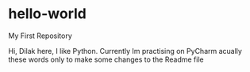 # hello-world
My First Repository

Hi,
Dilak here, I like Python. Currently Im practising on PyCharm
acually these words only to make some changes to the Readme file
